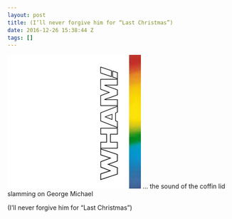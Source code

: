 ```yaml
---
layout: post
title: (I’ll never forgive him for “Last Christmas”)
date: 2016-12-26 15:38:44 Z
tags: []
---
```

![](/media/2016/12/154980629849.jpg)
… the sound of the coffin lid slamming on George Michael

(I’ll never forgive him for “Last Christmas”)
